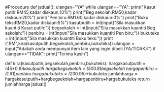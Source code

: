 #Procedure
def jadual():
    ulangan="YA"
    while ulangan=="YA":
        print("Kasut putih:RM45,kadar diskaun:10%")
        print("Beg sekolah:RM50,kadar diskaun:20%")
        print("Pen biru:RM1.60,kadar diskaun:0%")
        print("Buku teks:RM20,kadar diskaun:5%")
        kasutputih = int(input("Sila masukkan kuantiti Kasut putih:"))
        begsekolah = int(input("Sila masukkan kuantiti Beg sekolah:"))
        penbiru = int(input("Sila masukkan kuantiti Pen biru:"))
        bukuteks = int(input("Sila masukkan kuantiti Buku teks:"))
        print ("RM",kira(kasutputih,begsekolah,penbiru,bukuteks))
        ulangan = input("Adakah anda mempunyai item lain yang ingin dibeli (YA/TIDAK):")
        if ulangan=="TIDAK":
            print("Terima kasih")
           
def kira(kasutputih,begsekolah,penbiru,bukuteks):
    hargakasutputih = (45*0.9)*kasutputih
    hargabegsekolah = (50*0.8)*begsekolah
    hargapenbiru = (1.6*1)*penbiru
    hargabukuteks = (20*0.95)*bukuteks
    jumlahharga = hargakasutputih+hargbegsekolah+hargapenbiru+hargabukuteks
    return jumlahharga
jadual()
